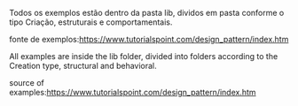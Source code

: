 
 
Todos os exemplos estão dentro da pasta lib, dividos em pasta conforme o tipo Criação, estruturais e comportamentais.

fonte de exemplos:https://www.tutorialspoint.com/design_pattern/index.htm


All examples are inside the lib folder, divided into folders according to the Creation type, structural and behavioral.

source of examples:https://www.tutorialspoint.com/design_pattern/index.htm

